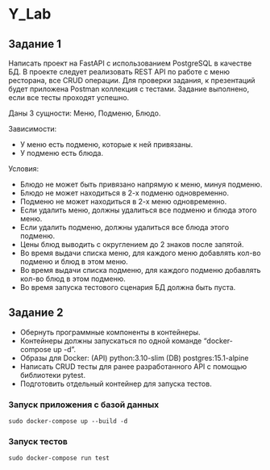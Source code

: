 # Y_Lab

## Задание 1

Написать проект на FastAPI с использованием PostgreSQL в качестве БД. В проекте следует реализовать
REST API по работе с меню ресторана, все CRUD операции. Для проверки задания, к презентаций будет
приложена Postman коллекция с тестами. Задание выполнено, если все тесты проходят успешно.

Даны 3 сущности: Меню, Подменю, Блюдо.

Зависимости:
- У меню есть подменю, которые к ней привязаны.
- У подменю есть блюда.

Условия:
- Блюдо не может быть привязано напрямую к меню, минуя подменю.
- Блюдо не может находиться в 2-х подменю одновременно.
- Подменю не может находиться в 2-х меню одновременно.
- Если удалить меню, должны удалиться все подменю и блюда этого меню.
- Если удалить подменю, должны удалиться все блюда этого подменю.
- Цены блюд выводить с округлением до 2 знаков после запятой.
- Во время выдачи списка меню, для каждого меню добавлять кол-во подменю и блюд в этом меню.
- Во время выдачи списка подменю, для каждого подменю добавлять кол-во блюд в этом подменю.
- Во время запуска тестового сценария БД должна быть пуста.

## Задание 2

- Обернуть программные компоненты в контейнеры. 
- Контейнеры должны запускаться по одной команде “docker-compose up -d”.
- Образы для Docker:
(API) 	python:3.10-slim
(DB) 	postgres:15.1-alpine
- Написать CRUD тесты для ранее разработанного API с помощью библиотеки pytest.
- Подготовить отдельный контейнер для запуска тестов.

### Запуск приложения с базой данных

`sudo docker-compose up --build -d`

### Запуск тестов

`sudo docker-compose run test`